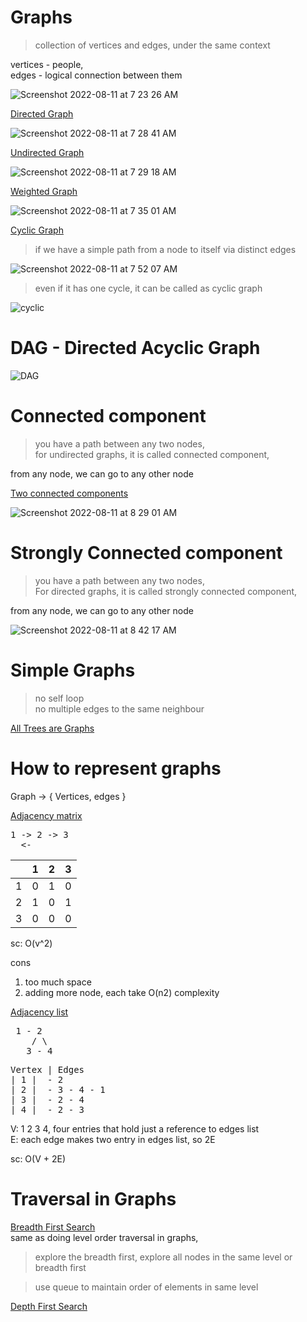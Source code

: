# Graphs

> collection of vertices and edges, under the same context

vertices - people,  
edges - logical connection between them  

![Screenshot 2022-08-11 at 7 23 26 AM](https://user-images.githubusercontent.com/16437905/184052055-fb464b5e-3f7c-46c6-903d-d00a2083f319.png)

<ins>Directed Graph</ins>

![Screenshot 2022-08-11 at 7 28 41 AM](https://user-images.githubusercontent.com/16437905/184052633-eefa11a1-28cb-4b90-9a4e-7aa3e5bddd01.png)


<ins>Undirected Graph</ins>

![Screenshot 2022-08-11 at 7 29 18 AM](https://user-images.githubusercontent.com/16437905/184052705-11d5fece-0772-4ca3-8f2b-b058f345121c.png)

<ins>Weighted Graph</ins>

![Screenshot 2022-08-11 at 7 35 01 AM](https://user-images.githubusercontent.com/16437905/184053254-62dd8a0e-e21b-4248-a1ec-c043e9acd84c.png)


<ins>Cyclic Graph</ins>

> if we have a simple path from a node to itself via distinct edges 

![Screenshot 2022-08-11 at 7 52 07 AM](https://user-images.githubusercontent.com/16437905/184054548-9f5779e9-4f1e-405f-af7a-b1f0835b7b15.png)

> even if it has one cycle, it can be called as cyclic graph

![cyclic](https://user-images.githubusercontent.com/16437905/184057701-a133d8d3-a54b-496a-b35c-16a438c6e92b.png)


# DAG - Directed Acyclic Graph

![DAG](https://user-images.githubusercontent.com/16437905/184057672-31576826-7b53-4358-ad4f-e7e0572369bc.png)


# Connected component

> you have a path between any two nodes,  
> for undirected graphs, it is called connected component,      

from any node, we can go to any other node

<ins> Two connected components</ins>  

![Screenshot 2022-08-11 at 8 29 01 AM](https://user-images.githubusercontent.com/16437905/184058710-2489bab2-48e0-4063-8bde-14c90d77de7f.png)

# Strongly Connected component

> you have a path between any two nodes,  
> For directed graphs, it is called strongly connected component,     

from any node, we can go to any other node

![Screenshot 2022-08-11 at 8 42 17 AM](https://user-images.githubusercontent.com/16437905/184059232-7838270f-c1af-448e-acff-383d099f1cb7.png)


# Simple Graphs

> no self loop  
> no multiple edges to the same neighbour  

<ins>All Trees are Graphs</ins>  


# How to represent graphs

Graph -> { Vertices, edges }

<ins>Adjacency matrix</ins>  

<pre>
1 -> 2 -> 3
  <-
</pre>
| | 1 | 2 | 3 |
:---: | :---: | :---: | :---: |
1 | 0 | 1 | 0
2 | 1 | 0 | 1
3 | 0 | 0 | 0

sc: O(v^2)  

cons  
1. too much space
2. adding more node, each take O(n2) complexity  


<ins>Adjacency list</ins>     

<pre>
 1 - 2 
    / \
   3 - 4
</pre>

<pre>
Vertex | Edges
| 1 |  - 2
| 2 |  - 3 - 4 - 1
| 3 |  - 2 - 4 
| 4 |  - 2 - 3
</pre>

V: 1 2 3 4, four entries that hold just a reference to edges list    
E: each edge makes two entry in edges list, so 2E

sc: O(V + 2E)


# Traversal in Graphs

<ins>Breadth First Search</ins>  
same as doing level order traversal in graphs,  

> explore the breadth first, explore all nodes in the same level or breadth first  

> use queue to maintain order of elements in same level  


<ins> Depth First Search</ins>  










